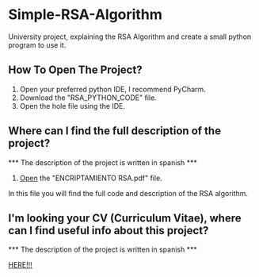 # Simple-RSA-Algorithm
University project, explaining the RSA Algorithm and create a small python program to use it. 

## How To Open The Project?
1. Open your preferred python IDE, I recommend PyCharm. 
2. Download the "RSA_PYTHON_CODE" file.
3. Open the hole file using the IDE.

## Where can I find the full description of the project?
*** The description of the project is written in spanish ***

1. [Open](https://github.com/juanfranciscocis/Simple-RSA-Algorithm/blob/8feb6b29968e176fbf5b8ee09159c226c5d72980/ENCRIPTAMIENTO%20RSA.pdf) the "ENCRIPTAMIENTO RSA.pdf" file. 

In this file you will find the full code and description of the RSA algorithm.

## I'm looking your CV (Curriculum Vitae), where can I find useful info about this project? 
*** The description of the project is written in spanish ***

[HERE!!!](https://github.com/juanfranciscocis/Simple-RSA-Algorithm/blob/8feb6b29968e176fbf5b8ee09159c226c5d72980/ENCRIPTAMIENTO%20RSA.pdf)
